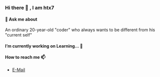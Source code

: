 ### Hi there 👋 , I am htx7

#### 💬  Ask me about 

An ordinary 20-year-old "coder" who always wants to be different from his "current self"



####  I’m currently working on Learning... 🔭 



####  How to reach me 📫  

<!-- - [My Blog](https:/colorle.github.io) -->
<!-- - [Twtter](https://twitter.com/namidzi) -->
- [E-Mail](MatsumaeOhana16@gmail.com)



<!-- #### **You are probably looking for 🤔** -->

<!-- -  [My `dotfiles`](https://github.com/colorle/dotfiles) - This is how I make myself feel like a fast ⚡ developer. -->


<!-- - I am using [Hackintosh](https://en.wikipedia.org/wiki/Hackintosh) in my daily development, here is my [EFI for Lenovo-WEI6-Pro-13-IWL-Hackintosh ](https://github.com/colorle/Thinkbook-13s-IWL-EFI-Hackintosh) -->



